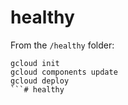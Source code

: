 # healthy
From the `/healthy` folder:

```
gcloud init
gcloud components update
gcloud deploy
```# healthy
